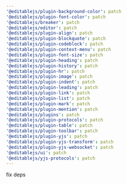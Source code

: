 ```yaml
---
'@editablejs/plugin-background-color': patch
'@editablejs/plugin-font-color': patch
'@editablejs/breaker': patch
'@editablejs/editor': patch
'@editablejs/plugin-align': patch
'@editablejs/plugin-blockquote': patch
'@editablejs/plugin-codeblock': patch
'@editablejs/plugin-context-menu': patch
'@editablejs/plugin-font-size': patch
'@editablejs/plugin-heading': patch
'@editablejs/plugin-history': patch
'@editablejs/plugin-hr': patch
'@editablejs/plugin-image': patch
'@editablejs/plugin-indent': patch
'@editablejs/plugin-leading': patch
'@editablejs/plugin-link': patch
'@editablejs/plugin-list': patch
'@editablejs/plugin-mark': patch
'@editablejs/plugin-mention': patch
'@editablejs/plugins': patch
'@editablejs/plugin-protocols': patch
'@editablejs/plugin-table': patch
'@editablejs/plugin-toolbar': patch
'@editablejs/plugin-yjs': patch
'@editablejs/plugin-yjs-transform': patch
'@editablejs/plugin-yjs-websocket': patch
'@editablejs/ui': patch
'@editablejs/yjs-protocols': patch
---
```


fix deps

